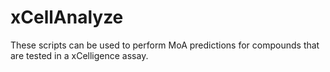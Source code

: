 # xCellAnalyze
These scripts can be used to perform MoA predictions for compounds that are tested in a xCelligence assay.
